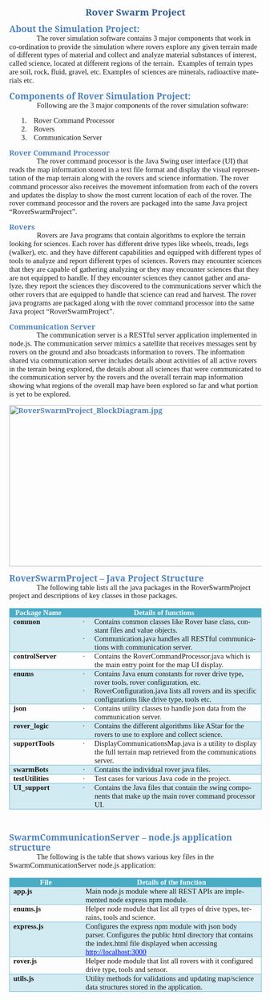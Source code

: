 <html xmlns:v="urn:schemas-microsoft-com:vml"
xmlns:o="urn:schemas-microsoft-com:office:office"
xmlns:w="urn:schemas-microsoft-com:office:word"
xmlns:m="http://schemas.microsoft.com/office/2004/12/omml"
xmlns="http://www.w3.org/TR/REC-html40">

<head>
<meta http-equiv=Content-Type content="text/html; charset=windows-1252">
<meta name=ProgId content=Word.Document>
<meta name=Generator content="Microsoft Word 12">
<meta name=Originator content="Microsoft Word 12">
<link rel=File-List href="ROLfilelist.xml">
<link rel=Edit-Time-Data href="ROLeditdata.mso">
<!--[if !mso]>
<style>
v\:* {behavior:url(#default#VML);}
o\:* {behavior:url(#default#VML);}
w\:* {behavior:url(#default#VML);}
.shape {behavior:url(#default#VML);}
</style>
<![endif]--><!--[if gte mso 9]><xml>
 <o:DocumentProperties>
  <o:Author>maeswara</o:Author>
  <o:LastAuthor>maeswara</o:LastAuthor>
  <o:Revision>2</o:Revision>
  <o:TotalTime>355</o:TotalTime>
  <o:Created>2017-04-28T07:45:00Z</o:Created>
  <o:LastSaved>2017-04-28T07:45:00Z</o:LastSaved>
  <o:Pages>3</o:Pages>
  <o:Words>694</o:Words>
  <o:Characters>3960</o:Characters>
  <o:Company>Oracle Corporation</o:Company>
  <o:Lines>33</o:Lines>
  <o:Paragraphs>9</o:Paragraphs>
  <o:CharactersWithSpaces>4645</o:CharactersWithSpaces>
  <o:Version>12.00</o:Version>
 </o:DocumentProperties>
</xml><![endif]-->
<link rel=themeData href="ROLthemedata.thmx">
<link rel=colorSchemeMapping
href="ROLcolorschememapping.xml">
<!--[if gte mso 9]><xml>
 <w:WordDocument>
  <w:SpellingState>Clean</w:SpellingState>
  <w:GrammarState>Clean</w:GrammarState>
  <w:TrackMoves>false</w:TrackMoves>
  <w:TrackFormatting/>
  <w:PunctuationKerning/>
  <w:ValidateAgainstSchemas/>
  <w:SaveIfXMLInvalid>false</w:SaveIfXMLInvalid>
  <w:IgnoreMixedContent>false</w:IgnoreMixedContent>
  <w:AlwaysShowPlaceholderText>false</w:AlwaysShowPlaceholderText>
  <w:DoNotPromoteQF/>
  <w:LidThemeOther>EN-US</w:LidThemeOther>
  <w:LidThemeAsian>X-NONE</w:LidThemeAsian>
  <w:LidThemeComplexScript>X-NONE</w:LidThemeComplexScript>
  <w:Compatibility>
   <w:BreakWrappedTables/>
   <w:SnapToGridInCell/>
   <w:WrapTextWithPunct/>
   <w:UseAsianBreakRules/>
   <w:DontGrowAutofit/>
   <w:SplitPgBreakAndParaMark/>
   <w:DontVertAlignCellWithSp/>
   <w:DontBreakConstrainedForcedTables/>
   <w:DontVertAlignInTxbx/>
   <w:Word11KerningPairs/>
   <w:CachedColBalance/>
  </w:Compatibility>
  <m:mathPr>
   <m:mathFont m:val="Cambria Math"/>
   <m:brkBin m:val="before"/>
   <m:brkBinSub m:val="&#45;-"/>
   <m:smallFrac m:val="off"/>
   <m:dispDef/>
   <m:lMargin m:val="0"/>
   <m:rMargin m:val="0"/>
   <m:defJc m:val="centerGroup"/>
   <m:wrapIndent m:val="1440"/>
   <m:intLim m:val="subSup"/>
   <m:naryLim m:val="undOvr"/>
  </m:mathPr></w:WordDocument>
</xml><![endif]--><!--[if gte mso 9]><xml>
 <w:LatentStyles DefLockedState="false" DefUnhideWhenUsed="true"
  DefSemiHidden="true" DefQFormat="false" DefPriority="99"
  LatentStyleCount="267">
  <w:LsdException Locked="false" Priority="0" SemiHidden="false"
   UnhideWhenUsed="false" QFormat="true" Name="Normal"/>
  <w:LsdException Locked="false" Priority="9" SemiHidden="false"
   UnhideWhenUsed="false" QFormat="true" Name="heading 1"/>
  <w:LsdException Locked="false" Priority="9" QFormat="true" Name="heading 2"/>
  <w:LsdException Locked="false" Priority="9" QFormat="true" Name="heading 3"/>
  <w:LsdException Locked="false" Priority="9" QFormat="true" Name="heading 4"/>
  <w:LsdException Locked="false" Priority="9" QFormat="true" Name="heading 5"/>
  <w:LsdException Locked="false" Priority="9" QFormat="true" Name="heading 6"/>
  <w:LsdException Locked="false" Priority="9" QFormat="true" Name="heading 7"/>
  <w:LsdException Locked="false" Priority="9" QFormat="true" Name="heading 8"/>
  <w:LsdException Locked="false" Priority="9" QFormat="true" Name="heading 9"/>
  <w:LsdException Locked="false" Priority="39" Name="toc 1"/>
  <w:LsdException Locked="false" Priority="39" Name="toc 2"/>
  <w:LsdException Locked="false" Priority="39" Name="toc 3"/>
  <w:LsdException Locked="false" Priority="39" Name="toc 4"/>
  <w:LsdException Locked="false" Priority="39" Name="toc 5"/>
  <w:LsdException Locked="false" Priority="39" Name="toc 6"/>
  <w:LsdException Locked="false" Priority="39" Name="toc 7"/>
  <w:LsdException Locked="false" Priority="39" Name="toc 8"/>
  <w:LsdException Locked="false" Priority="39" Name="toc 9"/>
  <w:LsdException Locked="false" Priority="35" QFormat="true" Name="caption"/>
  <w:LsdException Locked="false" Priority="10" SemiHidden="false"
   UnhideWhenUsed="false" QFormat="true" Name="Title"/>
  <w:LsdException Locked="false" Priority="1" Name="Default Paragraph Font"/>
  <w:LsdException Locked="false" Priority="11" SemiHidden="false"
   UnhideWhenUsed="false" QFormat="true" Name="Subtitle"/>
  <w:LsdException Locked="false" Priority="22" SemiHidden="false"
   UnhideWhenUsed="false" QFormat="true" Name="Strong"/>
  <w:LsdException Locked="false" Priority="20" SemiHidden="false"
   UnhideWhenUsed="false" QFormat="true" Name="Emphasis"/>
  <w:LsdException Locked="false" Priority="59" SemiHidden="false"
   UnhideWhenUsed="false" Name="Table Grid"/>
  <w:LsdException Locked="false" UnhideWhenUsed="false" Name="Placeholder Text"/>
  <w:LsdException Locked="false" Priority="1" SemiHidden="false"
   UnhideWhenUsed="false" QFormat="true" Name="No Spacing"/>
  <w:LsdException Locked="false" Priority="60" SemiHidden="false"
   UnhideWhenUsed="false" Name="Light Shading"/>
  <w:LsdException Locked="false" Priority="61" SemiHidden="false"
   UnhideWhenUsed="false" Name="Light List"/>
  <w:LsdException Locked="false" Priority="62" SemiHidden="false"
   UnhideWhenUsed="false" Name="Light Grid"/>
  <w:LsdException Locked="false" Priority="63" SemiHidden="false"
   UnhideWhenUsed="false" Name="Medium Shading 1"/>
  <w:LsdException Locked="false" Priority="64" SemiHidden="false"
   UnhideWhenUsed="false" Name="Medium Shading 2"/>
  <w:LsdException Locked="false" Priority="65" SemiHidden="false"
   UnhideWhenUsed="false" Name="Medium List 1"/>
  <w:LsdException Locked="false" Priority="66" SemiHidden="false"
   UnhideWhenUsed="false" Name="Medium List 2"/>
  <w:LsdException Locked="false" Priority="67" SemiHidden="false"
   UnhideWhenUsed="false" Name="Medium Grid 1"/>
  <w:LsdException Locked="false" Priority="68" SemiHidden="false"
   UnhideWhenUsed="false" Name="Medium Grid 2"/>
  <w:LsdException Locked="false" Priority="69" SemiHidden="false"
   UnhideWhenUsed="false" Name="Medium Grid 3"/>
  <w:LsdException Locked="false" Priority="70" SemiHidden="false"
   UnhideWhenUsed="false" Name="Dark List"/>
  <w:LsdException Locked="false" Priority="71" SemiHidden="false"
   UnhideWhenUsed="false" Name="Colorful Shading"/>
  <w:LsdException Locked="false" Priority="72" SemiHidden="false"
   UnhideWhenUsed="false" Name="Colorful List"/>
  <w:LsdException Locked="false" Priority="73" SemiHidden="false"
   UnhideWhenUsed="false" Name="Colorful Grid"/>
  <w:LsdException Locked="false" Priority="60" SemiHidden="false"
   UnhideWhenUsed="false" Name="Light Shading Accent 1"/>
  <w:LsdException Locked="false" Priority="61" SemiHidden="false"
   UnhideWhenUsed="false" Name="Light List Accent 1"/>
  <w:LsdException Locked="false" Priority="62" SemiHidden="false"
   UnhideWhenUsed="false" Name="Light Grid Accent 1"/>
  <w:LsdException Locked="false" Priority="63" SemiHidden="false"
   UnhideWhenUsed="false" Name="Medium Shading 1 Accent 1"/>
  <w:LsdException Locked="false" Priority="64" SemiHidden="false"
   UnhideWhenUsed="false" Name="Medium Shading 2 Accent 1"/>
  <w:LsdException Locked="false" Priority="65" SemiHidden="false"
   UnhideWhenUsed="false" Name="Medium List 1 Accent 1"/>
  <w:LsdException Locked="false" UnhideWhenUsed="false" Name="Revision"/>
  <w:LsdException Locked="false" Priority="34" SemiHidden="false"
   UnhideWhenUsed="false" QFormat="true" Name="List Paragraph"/>
  <w:LsdException Locked="false" Priority="29" SemiHidden="false"
   UnhideWhenUsed="false" QFormat="true" Name="Quote"/>
  <w:LsdException Locked="false" Priority="30" SemiHidden="false"
   UnhideWhenUsed="false" QFormat="true" Name="Intense Quote"/>
  <w:LsdException Locked="false" Priority="66" SemiHidden="false"
   UnhideWhenUsed="false" Name="Medium List 2 Accent 1"/>
  <w:LsdException Locked="false" Priority="67" SemiHidden="false"
   UnhideWhenUsed="false" Name="Medium Grid 1 Accent 1"/>
  <w:LsdException Locked="false" Priority="68" SemiHidden="false"
   UnhideWhenUsed="false" Name="Medium Grid 2 Accent 1"/>
  <w:LsdException Locked="false" Priority="69" SemiHidden="false"
   UnhideWhenUsed="false" Name="Medium Grid 3 Accent 1"/>
  <w:LsdException Locked="false" Priority="70" SemiHidden="false"
   UnhideWhenUsed="false" Name="Dark List Accent 1"/>
  <w:LsdException Locked="false" Priority="71" SemiHidden="false"
   UnhideWhenUsed="false" Name="Colorful Shading Accent 1"/>
  <w:LsdException Locked="false" Priority="72" SemiHidden="false"
   UnhideWhenUsed="false" Name="Colorful List Accent 1"/>
  <w:LsdException Locked="false" Priority="73" SemiHidden="false"
   UnhideWhenUsed="false" Name="Colorful Grid Accent 1"/>
  <w:LsdException Locked="false" Priority="60" SemiHidden="false"
   UnhideWhenUsed="false" Name="Light Shading Accent 2"/>
  <w:LsdException Locked="false" Priority="61" SemiHidden="false"
   UnhideWhenUsed="false" Name="Light List Accent 2"/>
  <w:LsdException Locked="false" Priority="62" SemiHidden="false"
   UnhideWhenUsed="false" Name="Light Grid Accent 2"/>
  <w:LsdException Locked="false" Priority="63" SemiHidden="false"
   UnhideWhenUsed="false" Name="Medium Shading 1 Accent 2"/>
  <w:LsdException Locked="false" Priority="64" SemiHidden="false"
   UnhideWhenUsed="false" Name="Medium Shading 2 Accent 2"/>
  <w:LsdException Locked="false" Priority="65" SemiHidden="false"
   UnhideWhenUsed="false" Name="Medium List 1 Accent 2"/>
  <w:LsdException Locked="false" Priority="66" SemiHidden="false"
   UnhideWhenUsed="false" Name="Medium List 2 Accent 2"/>
  <w:LsdException Locked="false" Priority="67" SemiHidden="false"
   UnhideWhenUsed="false" Name="Medium Grid 1 Accent 2"/>
  <w:LsdException Locked="false" Priority="68" SemiHidden="false"
   UnhideWhenUsed="false" Name="Medium Grid 2 Accent 2"/>
  <w:LsdException Locked="false" Priority="69" SemiHidden="false"
   UnhideWhenUsed="false" Name="Medium Grid 3 Accent 2"/>
  <w:LsdException Locked="false" Priority="70" SemiHidden="false"
   UnhideWhenUsed="false" Name="Dark List Accent 2"/>
  <w:LsdException Locked="false" Priority="71" SemiHidden="false"
   UnhideWhenUsed="false" Name="Colorful Shading Accent 2"/>
  <w:LsdException Locked="false" Priority="72" SemiHidden="false"
   UnhideWhenUsed="false" Name="Colorful List Accent 2"/>
  <w:LsdException Locked="false" Priority="73" SemiHidden="false"
   UnhideWhenUsed="false" Name="Colorful Grid Accent 2"/>
  <w:LsdException Locked="false" Priority="60" SemiHidden="false"
   UnhideWhenUsed="false" Name="Light Shading Accent 3"/>
  <w:LsdException Locked="false" Priority="61" SemiHidden="false"
   UnhideWhenUsed="false" Name="Light List Accent 3"/>
  <w:LsdException Locked="false" Priority="62" SemiHidden="false"
   UnhideWhenUsed="false" Name="Light Grid Accent 3"/>
  <w:LsdException Locked="false" Priority="63" SemiHidden="false"
   UnhideWhenUsed="false" Name="Medium Shading 1 Accent 3"/>
  <w:LsdException Locked="false" Priority="64" SemiHidden="false"
   UnhideWhenUsed="false" Name="Medium Shading 2 Accent 3"/>
  <w:LsdException Locked="false" Priority="65" SemiHidden="false"
   UnhideWhenUsed="false" Name="Medium List 1 Accent 3"/>
  <w:LsdException Locked="false" Priority="66" SemiHidden="false"
   UnhideWhenUsed="false" Name="Medium List 2 Accent 3"/>
  <w:LsdException Locked="false" Priority="67" SemiHidden="false"
   UnhideWhenUsed="false" Name="Medium Grid 1 Accent 3"/>
  <w:LsdException Locked="false" Priority="68" SemiHidden="false"
   UnhideWhenUsed="false" Name="Medium Grid 2 Accent 3"/>
  <w:LsdException Locked="false" Priority="69" SemiHidden="false"
   UnhideWhenUsed="false" Name="Medium Grid 3 Accent 3"/>
  <w:LsdException Locked="false" Priority="70" SemiHidden="false"
   UnhideWhenUsed="false" Name="Dark List Accent 3"/>
  <w:LsdException Locked="false" Priority="71" SemiHidden="false"
   UnhideWhenUsed="false" Name="Colorful Shading Accent 3"/>
  <w:LsdException Locked="false" Priority="72" SemiHidden="false"
   UnhideWhenUsed="false" Name="Colorful List Accent 3"/>
  <w:LsdException Locked="false" Priority="73" SemiHidden="false"
   UnhideWhenUsed="false" Name="Colorful Grid Accent 3"/>
  <w:LsdException Locked="false" Priority="60" SemiHidden="false"
   UnhideWhenUsed="false" Name="Light Shading Accent 4"/>
  <w:LsdException Locked="false" Priority="61" SemiHidden="false"
   UnhideWhenUsed="false" Name="Light List Accent 4"/>
  <w:LsdException Locked="false" Priority="62" SemiHidden="false"
   UnhideWhenUsed="false" Name="Light Grid Accent 4"/>
  <w:LsdException Locked="false" Priority="63" SemiHidden="false"
   UnhideWhenUsed="false" Name="Medium Shading 1 Accent 4"/>
  <w:LsdException Locked="false" Priority="64" SemiHidden="false"
   UnhideWhenUsed="false" Name="Medium Shading 2 Accent 4"/>
  <w:LsdException Locked="false" Priority="65" SemiHidden="false"
   UnhideWhenUsed="false" Name="Medium List 1 Accent 4"/>
  <w:LsdException Locked="false" Priority="66" SemiHidden="false"
   UnhideWhenUsed="false" Name="Medium List 2 Accent 4"/>
  <w:LsdException Locked="false" Priority="67" SemiHidden="false"
   UnhideWhenUsed="false" Name="Medium Grid 1 Accent 4"/>
  <w:LsdException Locked="false" Priority="68" SemiHidden="false"
   UnhideWhenUsed="false" Name="Medium Grid 2 Accent 4"/>
  <w:LsdException Locked="false" Priority="69" SemiHidden="false"
   UnhideWhenUsed="false" Name="Medium Grid 3 Accent 4"/>
  <w:LsdException Locked="false" Priority="70" SemiHidden="false"
   UnhideWhenUsed="false" Name="Dark List Accent 4"/>
  <w:LsdException Locked="false" Priority="71" SemiHidden="false"
   UnhideWhenUsed="false" Name="Colorful Shading Accent 4"/>
  <w:LsdException Locked="false" Priority="72" SemiHidden="false"
   UnhideWhenUsed="false" Name="Colorful List Accent 4"/>
  <w:LsdException Locked="false" Priority="73" SemiHidden="false"
   UnhideWhenUsed="false" Name="Colorful Grid Accent 4"/>
  <w:LsdException Locked="false" Priority="60" SemiHidden="false"
   UnhideWhenUsed="false" Name="Light Shading Accent 5"/>
  <w:LsdException Locked="false" Priority="61" SemiHidden="false"
   UnhideWhenUsed="false" Name="Light List Accent 5"/>
  <w:LsdException Locked="false" Priority="62" SemiHidden="false"
   UnhideWhenUsed="false" Name="Light Grid Accent 5"/>
  <w:LsdException Locked="false" Priority="63" SemiHidden="false"
   UnhideWhenUsed="false" Name="Medium Shading 1 Accent 5"/>
  <w:LsdException Locked="false" Priority="64" SemiHidden="false"
   UnhideWhenUsed="false" Name="Medium Shading 2 Accent 5"/>
  <w:LsdException Locked="false" Priority="65" SemiHidden="false"
   UnhideWhenUsed="false" Name="Medium List 1 Accent 5"/>
  <w:LsdException Locked="false" Priority="66" SemiHidden="false"
   UnhideWhenUsed="false" Name="Medium List 2 Accent 5"/>
  <w:LsdException Locked="false" Priority="67" SemiHidden="false"
   UnhideWhenUsed="false" Name="Medium Grid 1 Accent 5"/>
  <w:LsdException Locked="false" Priority="68" SemiHidden="false"
   UnhideWhenUsed="false" Name="Medium Grid 2 Accent 5"/>
  <w:LsdException Locked="false" Priority="69" SemiHidden="false"
   UnhideWhenUsed="false" Name="Medium Grid 3 Accent 5"/>
  <w:LsdException Locked="false" Priority="70" SemiHidden="false"
   UnhideWhenUsed="false" Name="Dark List Accent 5"/>
  <w:LsdException Locked="false" Priority="71" SemiHidden="false"
   UnhideWhenUsed="false" Name="Colorful Shading Accent 5"/>
  <w:LsdException Locked="false" Priority="72" SemiHidden="false"
   UnhideWhenUsed="false" Name="Colorful List Accent 5"/>
  <w:LsdException Locked="false" Priority="73" SemiHidden="false"
   UnhideWhenUsed="false" Name="Colorful Grid Accent 5"/>
  <w:LsdException Locked="false" Priority="60" SemiHidden="false"
   UnhideWhenUsed="false" Name="Light Shading Accent 6"/>
  <w:LsdException Locked="false" Priority="61" SemiHidden="false"
   UnhideWhenUsed="false" Name="Light List Accent 6"/>
  <w:LsdException Locked="false" Priority="62" SemiHidden="false"
   UnhideWhenUsed="false" Name="Light Grid Accent 6"/>
  <w:LsdException Locked="false" Priority="63" SemiHidden="false"
   UnhideWhenUsed="false" Name="Medium Shading 1 Accent 6"/>
  <w:LsdException Locked="false" Priority="64" SemiHidden="false"
   UnhideWhenUsed="false" Name="Medium Shading 2 Accent 6"/>
  <w:LsdException Locked="false" Priority="65" SemiHidden="false"
   UnhideWhenUsed="false" Name="Medium List 1 Accent 6"/>
  <w:LsdException Locked="false" Priority="66" SemiHidden="false"
   UnhideWhenUsed="false" Name="Medium List 2 Accent 6"/>
  <w:LsdException Locked="false" Priority="67" SemiHidden="false"
   UnhideWhenUsed="false" Name="Medium Grid 1 Accent 6"/>
  <w:LsdException Locked="false" Priority="68" SemiHidden="false"
   UnhideWhenUsed="false" Name="Medium Grid 2 Accent 6"/>
  <w:LsdException Locked="false" Priority="69" SemiHidden="false"
   UnhideWhenUsed="false" Name="Medium Grid 3 Accent 6"/>
  <w:LsdException Locked="false" Priority="70" SemiHidden="false"
   UnhideWhenUsed="false" Name="Dark List Accent 6"/>
  <w:LsdException Locked="false" Priority="71" SemiHidden="false"
   UnhideWhenUsed="false" Name="Colorful Shading Accent 6"/>
  <w:LsdException Locked="false" Priority="72" SemiHidden="false"
   UnhideWhenUsed="false" Name="Colorful List Accent 6"/>
  <w:LsdException Locked="false" Priority="73" SemiHidden="false"
   UnhideWhenUsed="false" Name="Colorful Grid Accent 6"/>
  <w:LsdException Locked="false" Priority="19" SemiHidden="false"
   UnhideWhenUsed="false" QFormat="true" Name="Subtle Emphasis"/>
  <w:LsdException Locked="false" Priority="21" SemiHidden="false"
   UnhideWhenUsed="false" QFormat="true" Name="Intense Emphasis"/>
  <w:LsdException Locked="false" Priority="31" SemiHidden="false"
   UnhideWhenUsed="false" QFormat="true" Name="Subtle Reference"/>
  <w:LsdException Locked="false" Priority="32" SemiHidden="false"
   UnhideWhenUsed="false" QFormat="true" Name="Intense Reference"/>
  <w:LsdException Locked="false" Priority="33" SemiHidden="false"
   UnhideWhenUsed="false" QFormat="true" Name="Book Title"/>
  <w:LsdException Locked="false" Priority="37" Name="Bibliography"/>
  <w:LsdException Locked="false" Priority="39" QFormat="true" Name="TOC Heading"/>
 </w:LatentStyles>
</xml><![endif]-->
<style>
<!--
 /* Font Definitions */
 @font-face
	{font-family:Wingdings;
	panose-1:5 0 0 0 0 0 0 0 0 0;
	mso-font-charset:2;
	mso-generic-font-family:auto;
	mso-font-pitch:variable;
	mso-font-signature:0 268435456 0 0 -2147483648 0;}
@font-face
	{font-family:"Cambria Math";
	panose-1:2 4 5 3 5 4 6 3 2 4;
	mso-font-charset:1;
	mso-generic-font-family:roman;
	mso-font-format:other;
	mso-font-pitch:variable;
	mso-font-signature:0 0 0 0 0 0;}
@font-face
	{font-family:Cambria;
	panose-1:2 4 5 3 5 4 6 3 2 4;
	mso-font-charset:0;
	mso-generic-font-family:roman;
	mso-font-pitch:variable;
	mso-font-signature:-536870145 1073743103 0 0 415 0;}
@font-face
	{font-family:Calibri;
	panose-1:2 15 5 2 2 2 4 3 2 4;
	mso-font-charset:0;
	mso-generic-font-family:swiss;
	mso-font-pitch:variable;
	mso-font-signature:-520092929 1073786111 9 0 415 0;}
@font-face
	{font-family:Tahoma;
	panose-1:2 11 6 4 3 5 4 4 2 4;
	mso-font-charset:0;
	mso-generic-font-family:swiss;
	mso-font-format:other;
	mso-font-pitch:variable;
	mso-font-signature:3 0 0 0 1 0;}
 /* Style Definitions */
 p.MsoNormal, li.MsoNormal, div.MsoNormal
	{mso-style-unhide:no;
	mso-style-qformat:yes;
	mso-style-parent:"";
	margin-top:0in;
	margin-right:0in;
	margin-bottom:10.0pt;
	margin-left:0in;
	line-height:115%;
	mso-pagination:widow-orphan;
	font-size:11.0pt;
	font-family:"Calibri","sans-serif";
	mso-ascii-font-family:Calibri;
	mso-ascii-theme-font:minor-latin;
	mso-fareast-font-family:Calibri;
	mso-fareast-theme-font:minor-latin;
	mso-hansi-font-family:Calibri;
	mso-hansi-theme-font:minor-latin;
	mso-bidi-font-family:"Times New Roman";
	mso-bidi-theme-font:minor-bidi;}
h1
	{mso-style-priority:9;
	mso-style-unhide:no;
	mso-style-qformat:yes;
	mso-style-link:"Heading 1 Char";
	mso-style-next:Normal;
	margin-top:24.0pt;
	margin-right:0in;
	margin-bottom:0in;
	margin-left:0in;
	margin-bottom:.0001pt;
	line-height:115%;
	mso-pagination:widow-orphan lines-together;
	page-break-after:avoid;
	mso-outline-level:1;
	font-size:14.0pt;
	font-family:"Cambria","serif";
	mso-ascii-font-family:Cambria;
	mso-ascii-theme-font:major-latin;
	mso-fareast-font-family:"Times New Roman";
	mso-fareast-theme-font:major-fareast;
	mso-hansi-font-family:Cambria;
	mso-hansi-theme-font:major-latin;
	mso-bidi-font-family:"Times New Roman";
	mso-bidi-theme-font:major-bidi;
	color:#365F91;
	mso-themecolor:accent1;
	mso-themeshade:191;
	mso-font-kerning:0pt;}
h2
	{mso-style-priority:9;
	mso-style-qformat:yes;
	mso-style-link:"Heading 2 Char";
	mso-style-next:Normal;
	margin-top:10.0pt;
	margin-right:0in;
	margin-bottom:0in;
	margin-left:0in;
	margin-bottom:.0001pt;
	line-height:115%;
	mso-pagination:widow-orphan lines-together;
	page-break-after:avoid;
	mso-outline-level:2;
	font-size:13.0pt;
	font-family:"Cambria","serif";
	mso-ascii-font-family:Cambria;
	mso-ascii-theme-font:major-latin;
	mso-fareast-font-family:"Times New Roman";
	mso-fareast-theme-font:major-fareast;
	mso-hansi-font-family:Cambria;
	mso-hansi-theme-font:major-latin;
	mso-bidi-font-family:"Times New Roman";
	mso-bidi-theme-font:major-bidi;
	color:#4F81BD;
	mso-themecolor:accent1;}
h3
	{mso-style-priority:9;
	mso-style-qformat:yes;
	mso-style-link:"Heading 3 Char";
	mso-style-next:Normal;
	margin-top:10.0pt;
	margin-right:0in;
	margin-bottom:0in;
	margin-left:0in;
	margin-bottom:.0001pt;
	line-height:115%;
	mso-pagination:widow-orphan lines-together;
	page-break-after:avoid;
	mso-outline-level:3;
	font-size:11.0pt;
	font-family:"Cambria","serif";
	mso-ascii-font-family:Cambria;
	mso-ascii-theme-font:major-latin;
	mso-fareast-font-family:"Times New Roman";
	mso-fareast-theme-font:major-fareast;
	mso-hansi-font-family:Cambria;
	mso-hansi-theme-font:major-latin;
	mso-bidi-font-family:"Times New Roman";
	mso-bidi-theme-font:major-bidi;
	color:#4F81BD;
	mso-themecolor:accent1;}
a:link, span.MsoHyperlink
	{mso-style-priority:99;
	color:blue;
	mso-themecolor:hyperlink;
	text-decoration:underline;
	text-underline:single;}
a:visited, span.MsoHyperlinkFollowed
	{mso-style-noshow:yes;
	mso-style-priority:99;
	color:purple;
	mso-themecolor:followedhyperlink;
	text-decoration:underline;
	text-underline:single;}
p.MsoAcetate, li.MsoAcetate, div.MsoAcetate
	{mso-style-noshow:yes;
	mso-style-priority:99;
	mso-style-link:"Balloon Text Char";
	margin:0in;
	margin-bottom:.0001pt;
	mso-pagination:widow-orphan;
	font-size:8.0pt;
	font-family:"Tahoma","sans-serif";
	mso-fareast-font-family:Calibri;
	mso-fareast-theme-font:minor-latin;
	mso-bidi-font-family:Tahoma;}
p.MsoListParagraph, li.MsoListParagraph, div.MsoListParagraph
	{mso-style-priority:34;
	mso-style-unhide:no;
	mso-style-qformat:yes;
	margin-top:0in;
	margin-right:0in;
	margin-bottom:10.0pt;
	margin-left:.5in;
	mso-add-space:auto;
	line-height:115%;
	mso-pagination:widow-orphan;
	font-size:11.0pt;
	font-family:"Calibri","sans-serif";
	mso-ascii-font-family:Calibri;
	mso-ascii-theme-font:minor-latin;
	mso-fareast-font-family:Calibri;
	mso-fareast-theme-font:minor-latin;
	mso-hansi-font-family:Calibri;
	mso-hansi-theme-font:minor-latin;
	mso-bidi-font-family:"Times New Roman";
	mso-bidi-theme-font:minor-bidi;}
p.MsoListParagraphCxSpFirst, li.MsoListParagraphCxSpFirst, div.MsoListParagraphCxSpFirst
	{mso-style-priority:34;
	mso-style-unhide:no;
	mso-style-qformat:yes;
	mso-style-type:export-only;
	margin-top:0in;
	margin-right:0in;
	margin-bottom:0in;
	margin-left:.5in;
	margin-bottom:.0001pt;
	mso-add-space:auto;
	line-height:115%;
	mso-pagination:widow-orphan;
	font-size:11.0pt;
	font-family:"Calibri","sans-serif";
	mso-ascii-font-family:Calibri;
	mso-ascii-theme-font:minor-latin;
	mso-fareast-font-family:Calibri;
	mso-fareast-theme-font:minor-latin;
	mso-hansi-font-family:Calibri;
	mso-hansi-theme-font:minor-latin;
	mso-bidi-font-family:"Times New Roman";
	mso-bidi-theme-font:minor-bidi;}
p.MsoListParagraphCxSpMiddle, li.MsoListParagraphCxSpMiddle, div.MsoListParagraphCxSpMiddle
	{mso-style-priority:34;
	mso-style-unhide:no;
	mso-style-qformat:yes;
	mso-style-type:export-only;
	margin-top:0in;
	margin-right:0in;
	margin-bottom:0in;
	margin-left:.5in;
	margin-bottom:.0001pt;
	mso-add-space:auto;
	line-height:115%;
	mso-pagination:widow-orphan;
	font-size:11.0pt;
	font-family:"Calibri","sans-serif";
	mso-ascii-font-family:Calibri;
	mso-ascii-theme-font:minor-latin;
	mso-fareast-font-family:Calibri;
	mso-fareast-theme-font:minor-latin;
	mso-hansi-font-family:Calibri;
	mso-hansi-theme-font:minor-latin;
	mso-bidi-font-family:"Times New Roman";
	mso-bidi-theme-font:minor-bidi;}
p.MsoListParagraphCxSpLast, li.MsoListParagraphCxSpLast, div.MsoListParagraphCxSpLast
	{mso-style-priority:34;
	mso-style-unhide:no;
	mso-style-qformat:yes;
	mso-style-type:export-only;
	margin-top:0in;
	margin-right:0in;
	margin-bottom:10.0pt;
	margin-left:.5in;
	mso-add-space:auto;
	line-height:115%;
	mso-pagination:widow-orphan;
	font-size:11.0pt;
	font-family:"Calibri","sans-serif";
	mso-ascii-font-family:Calibri;
	mso-ascii-theme-font:minor-latin;
	mso-fareast-font-family:Calibri;
	mso-fareast-theme-font:minor-latin;
	mso-hansi-font-family:Calibri;
	mso-hansi-theme-font:minor-latin;
	mso-bidi-font-family:"Times New Roman";
	mso-bidi-theme-font:minor-bidi;}
span.Heading1Char
	{mso-style-name:"Heading 1 Char";
	mso-style-priority:9;
	mso-style-unhide:no;
	mso-style-locked:yes;
	mso-style-link:"Heading 1";
	mso-ansi-font-size:14.0pt;
	mso-bidi-font-size:14.0pt;
	font-family:"Cambria","serif";
	mso-ascii-font-family:Cambria;
	mso-ascii-theme-font:major-latin;
	mso-fareast-font-family:"Times New Roman";
	mso-fareast-theme-font:major-fareast;
	mso-hansi-font-family:Cambria;
	mso-hansi-theme-font:major-latin;
	mso-bidi-font-family:"Times New Roman";
	mso-bidi-theme-font:major-bidi;
	color:#365F91;
	mso-themecolor:accent1;
	mso-themeshade:191;
	font-weight:bold;}
span.Heading2Char
	{mso-style-name:"Heading 2 Char";
	mso-style-priority:9;
	mso-style-unhide:no;
	mso-style-locked:yes;
	mso-style-link:"Heading 2";
	mso-ansi-font-size:13.0pt;
	mso-bidi-font-size:13.0pt;
	font-family:"Cambria","serif";
	mso-ascii-font-family:Cambria;
	mso-ascii-theme-font:major-latin;
	mso-fareast-font-family:"Times New Roman";
	mso-fareast-theme-font:major-fareast;
	mso-hansi-font-family:Cambria;
	mso-hansi-theme-font:major-latin;
	mso-bidi-font-family:"Times New Roman";
	mso-bidi-theme-font:major-bidi;
	color:#4F81BD;
	mso-themecolor:accent1;
	font-weight:bold;}
span.Heading3Char
	{mso-style-name:"Heading 3 Char";
	mso-style-priority:9;
	mso-style-unhide:no;
	mso-style-locked:yes;
	mso-style-link:"Heading 3";
	font-family:"Cambria","serif";
	mso-ascii-font-family:Cambria;
	mso-ascii-theme-font:major-latin;
	mso-fareast-font-family:"Times New Roman";
	mso-fareast-theme-font:major-fareast;
	mso-hansi-font-family:Cambria;
	mso-hansi-theme-font:major-latin;
	mso-bidi-font-family:"Times New Roman";
	mso-bidi-theme-font:major-bidi;
	color:#4F81BD;
	mso-themecolor:accent1;
	font-weight:bold;}
span.BalloonTextChar
	{mso-style-name:"Balloon Text Char";
	mso-style-noshow:yes;
	mso-style-priority:99;
	mso-style-unhide:no;
	mso-style-locked:yes;
	mso-style-link:"Balloon Text";
	mso-ansi-font-size:8.0pt;
	mso-bidi-font-size:8.0pt;
	font-family:"Tahoma","sans-serif";
	mso-ascii-font-family:Tahoma;
	mso-hansi-font-family:Tahoma;
	mso-bidi-font-family:Tahoma;}
span.SpellE
	{mso-style-name:"";
	mso-spl-e:yes;}
span.GramE
	{mso-style-name:"";
	mso-gram-e:yes;}
.MsoChpDefault
	{mso-style-type:export-only;
	mso-default-props:yes;
	mso-ascii-font-family:Calibri;
	mso-ascii-theme-font:minor-latin;
	mso-fareast-font-family:Calibri;
	mso-fareast-theme-font:minor-latin;
	mso-hansi-font-family:Calibri;
	mso-hansi-theme-font:minor-latin;
	mso-bidi-font-family:"Times New Roman";
	mso-bidi-theme-font:minor-bidi;}
.MsoPapDefault
	{mso-style-type:export-only;
	margin-bottom:10.0pt;
	line-height:115%;}
@page WordSection1
	{size:8.5in 11.0in;
	margin:1.0in 1.0in 1.0in 1.0in;
	mso-header-margin:.5in;
	mso-footer-margin:.5in;
	mso-paper-source:0;}
div.WordSection1
	{page:WordSection1;}
 /* List Definitions */
 @list l0
	{mso-list-id:545918162;
	mso-list-type:hybrid;
	mso-list-template-ids:71874630 67698689 67698691 67698693 67698689 67698691 67698693 67698689 67698691 67698693;}
@list l0:level1
	{mso-level-number-format:bullet;
	mso-level-text:\F0B7;
	mso-level-tab-stop:none;
	mso-level-number-position:left;
	text-indent:-.25in;
	font-family:Symbol;}
@list l1
	{mso-list-id:558564328;
	mso-list-type:hybrid;
	mso-list-template-ids:503730926 67698689 67698691 67698693 67698689 67698691 67698693 67698689 67698691 67698693;}
@list l1:level1
	{mso-level-number-format:bullet;
	mso-level-text:\F0B7;
	mso-level-tab-stop:none;
	mso-level-number-position:left;
	text-indent:-.25in;
	font-family:Symbol;}
@list l2
	{mso-list-id:657417889;
	mso-list-type:hybrid;
	mso-list-template-ids:-457007930 67698703 67698713 67698715 67698703 67698713 67698715 67698703 67698713 67698715;}
@list l2:level1
	{mso-level-tab-stop:none;
	mso-level-number-position:left;
	text-indent:-.25in;}
ol
	{margin-bottom:0in;}
ul
	{margin-bottom:0in;}
-->
</style>
<!--[if gte mso 10]>
<style>
 /* Style Definitions */
 table.MsoNormalTable
	{mso-style-name:"Table Normal";
	mso-tstyle-rowband-size:0;
	mso-tstyle-colband-size:0;
	mso-style-noshow:yes;
	mso-style-priority:99;
	mso-style-qformat:yes;
	mso-style-parent:"";
	mso-padding-alt:0in 5.4pt 0in 5.4pt;
	mso-para-margin-top:0in;
	mso-para-margin-right:0in;
	mso-para-margin-bottom:10.0pt;
	mso-para-margin-left:0in;
	line-height:115%;
	mso-pagination:widow-orphan;
	font-size:11.0pt;
	font-family:"Calibri","sans-serif";
	mso-ascii-font-family:Calibri;
	mso-ascii-theme-font:minor-latin;
	mso-hansi-font-family:Calibri;
	mso-hansi-theme-font:minor-latin;
	mso-bidi-font-family:"Times New Roman";
	mso-bidi-theme-font:minor-bidi;}
table.MsoTableGrid
	{mso-style-name:"Table Grid";
	mso-tstyle-rowband-size:0;
	mso-tstyle-colband-size:0;
	mso-style-priority:59;
	mso-style-unhide:no;
	border:solid windowtext 1.0pt;
	mso-border-alt:solid windowtext .5pt;
	mso-padding-alt:0in 5.4pt 0in 5.4pt;
	mso-border-insideh:.5pt solid windowtext;
	mso-border-insidev:.5pt solid windowtext;
	mso-para-margin:0in;
	mso-para-margin-bottom:.0001pt;
	mso-pagination:widow-orphan;
	font-size:11.0pt;
	font-family:"Calibri","sans-serif";
	mso-ascii-font-family:Calibri;
	mso-ascii-theme-font:minor-latin;
	mso-hansi-font-family:Calibri;
	mso-hansi-theme-font:minor-latin;
	mso-bidi-font-family:"Times New Roman";
	mso-bidi-theme-font:minor-bidi;}
table.MsoTableLightGridAccent5
	{mso-style-name:"Light Grid - Accent 5";
	mso-tstyle-rowband-size:1;
	mso-tstyle-colband-size:1;
	mso-style-priority:62;
	mso-style-unhide:no;
	border:solid #4BACC6 1.0pt;
	mso-border-themecolor:accent5;
	mso-padding-alt:0in 5.4pt 0in 5.4pt;
	mso-border-insideh:1.0pt solid #4BACC6;
	mso-border-insideh-themecolor:accent5;
	mso-border-insidev:1.0pt solid #4BACC6;
	mso-border-insidev-themecolor:accent5;
	mso-para-margin:0in;
	mso-para-margin-bottom:.0001pt;
	mso-pagination:widow-orphan;
	font-size:11.0pt;
	font-family:"Calibri","sans-serif";
	mso-ascii-font-family:Calibri;
	mso-ascii-theme-font:minor-latin;
	mso-hansi-font-family:Calibri;
	mso-hansi-theme-font:minor-latin;
	mso-bidi-font-family:"Times New Roman";
	mso-bidi-theme-font:minor-bidi;}
table.MsoTableLightGridAccent5FirstRow
	{mso-style-name:"Light Grid - Accent 5";
	mso-table-condition:first-row;
	mso-style-priority:62;
	mso-style-unhide:no;
	mso-tstyle-border-top:1.0pt solid #4BACC6;
	mso-tstyle-border-top-themecolor:accent5;
	mso-tstyle-border-left:1.0pt solid #4BACC6;
	mso-tstyle-border-left-themecolor:accent5;
	mso-tstyle-border-bottom:2.25pt solid #4BACC6;
	mso-tstyle-border-bottom-themecolor:accent5;
	mso-tstyle-border-right:1.0pt solid #4BACC6;
	mso-tstyle-border-right-themecolor:accent5;
	mso-tstyle-border-insideh:cell-none;
	mso-tstyle-border-insidev:1.0pt solid #4BACC6;
	mso-tstyle-border-insidev-themecolor:accent5;
	mso-para-margin-top:0in;
	mso-para-margin-bottom:0in;
	mso-para-margin-bottom:.0001pt;
	line-height:normal;
	font-family:"Tahoma","sans-serif";
	mso-ascii-font-family:Cambria;
	mso-ascii-theme-font:major-latin;
	mso-fareast-font-family:"Times New Roman";
	mso-fareast-theme-font:major-fareast;
	mso-hansi-font-family:Cambria;
	mso-hansi-theme-font:major-latin;
	mso-bidi-font-family:"Times New Roman";
	mso-bidi-theme-font:major-bidi;
	mso-ansi-font-weight:bold;
	mso-bidi-font-weight:bold;}
table.MsoTableLightGridAccent5LastRow
	{mso-style-name:"Light Grid - Accent 5";
	mso-table-condition:last-row;
	mso-style-priority:62;
	mso-style-unhide:no;
	mso-tstyle-border-top:2.25pt double #4BACC6;
	mso-tstyle-border-top-themecolor:accent5;
	mso-tstyle-border-left:1.0pt solid #4BACC6;
	mso-tstyle-border-left-themecolor:accent5;
	mso-tstyle-border-bottom:1.0pt solid #4BACC6;
	mso-tstyle-border-bottom-themecolor:accent5;
	mso-tstyle-border-right:1.0pt solid #4BACC6;
	mso-tstyle-border-right-themecolor:accent5;
	mso-tstyle-border-insideh:cell-none;
	mso-tstyle-border-insidev:1.0pt solid #4BACC6;
	mso-tstyle-border-insidev-themecolor:accent5;
	mso-para-margin-top:0in;
	mso-para-margin-bottom:0in;
	mso-para-margin-bottom:.0001pt;
	line-height:normal;
	font-family:"Tahoma","sans-serif";
	mso-ascii-font-family:Cambria;
	mso-ascii-theme-font:major-latin;
	mso-fareast-font-family:"Times New Roman";
	mso-fareast-theme-font:major-fareast;
	mso-hansi-font-family:Cambria;
	mso-hansi-theme-font:major-latin;
	mso-bidi-font-family:"Times New Roman";
	mso-bidi-theme-font:major-bidi;
	mso-ansi-font-weight:bold;
	mso-bidi-font-weight:bold;}
table.MsoTableLightGridAccent5FirstCol
	{mso-style-name:"Light Grid - Accent 5";
	mso-table-condition:first-column;
	mso-style-priority:62;
	mso-style-unhide:no;
	font-family:"Tahoma","sans-serif";
	mso-ascii-font-family:Cambria;
	mso-ascii-theme-font:major-latin;
	mso-fareast-font-family:"Times New Roman";
	mso-fareast-theme-font:major-fareast;
	mso-hansi-font-family:Cambria;
	mso-hansi-theme-font:major-latin;
	mso-bidi-font-family:"Times New Roman";
	mso-bidi-theme-font:major-bidi;
	mso-ansi-font-weight:bold;
	mso-bidi-font-weight:bold;}
table.MsoTableLightGridAccent5LastCol
	{mso-style-name:"Light Grid - Accent 5";
	mso-table-condition:last-column;
	mso-style-priority:62;
	mso-style-unhide:no;
	mso-tstyle-border-top:1.0pt solid #4BACC6;
	mso-tstyle-border-top-themecolor:accent5;
	mso-tstyle-border-left:1.0pt solid #4BACC6;
	mso-tstyle-border-left-themecolor:accent5;
	mso-tstyle-border-bottom:1.0pt solid #4BACC6;
	mso-tstyle-border-bottom-themecolor:accent5;
	mso-tstyle-border-right:1.0pt solid #4BACC6;
	mso-tstyle-border-right-themecolor:accent5;
	font-family:"Tahoma","sans-serif";
	mso-ascii-font-family:Cambria;
	mso-ascii-theme-font:major-latin;
	mso-fareast-font-family:"Times New Roman";
	mso-fareast-theme-font:major-fareast;
	mso-hansi-font-family:Cambria;
	mso-hansi-theme-font:major-latin;
	mso-bidi-font-family:"Times New Roman";
	mso-bidi-theme-font:major-bidi;
	mso-ansi-font-weight:bold;
	mso-bidi-font-weight:bold;}
table.MsoTableLightGridAccent5OddColumn
	{mso-style-name:"Light Grid - Accent 5";
	mso-table-condition:odd-column;
	mso-style-priority:62;
	mso-style-unhide:no;
	mso-tstyle-shading:#D2EAF1;
	mso-tstyle-shading-themecolor:accent5;
	mso-tstyle-shading-themetint:63;
	mso-tstyle-border-top:1.0pt solid #4BACC6;
	mso-tstyle-border-top-themecolor:accent5;
	mso-tstyle-border-left:1.0pt solid #4BACC6;
	mso-tstyle-border-left-themecolor:accent5;
	mso-tstyle-border-bottom:1.0pt solid #4BACC6;
	mso-tstyle-border-bottom-themecolor:accent5;
	mso-tstyle-border-right:1.0pt solid #4BACC6;
	mso-tstyle-border-right-themecolor:accent5;}
table.MsoTableLightGridAccent5OddRow
	{mso-style-name:"Light Grid - Accent 5";
	mso-table-condition:odd-row;
	mso-style-priority:62;
	mso-style-unhide:no;
	mso-tstyle-shading:#D2EAF1;
	mso-tstyle-shading-themecolor:accent5;
	mso-tstyle-shading-themetint:63;
	mso-tstyle-border-top:1.0pt solid #4BACC6;
	mso-tstyle-border-top-themecolor:accent5;
	mso-tstyle-border-left:1.0pt solid #4BACC6;
	mso-tstyle-border-left-themecolor:accent5;
	mso-tstyle-border-bottom:1.0pt solid #4BACC6;
	mso-tstyle-border-bottom-themecolor:accent5;
	mso-tstyle-border-right:1.0pt solid #4BACC6;
	mso-tstyle-border-right-themecolor:accent5;
	mso-tstyle-border-insidev:1.0pt solid #4BACC6;
	mso-tstyle-border-insidev-themecolor:accent5;}
table.MsoTableLightGridAccent5EvenRow
	{mso-style-name:"Light Grid - Accent 5";
	mso-table-condition:even-row;
	mso-style-priority:62;
	mso-style-unhide:no;
	mso-tstyle-border-top:1.0pt solid #4BACC6;
	mso-tstyle-border-top-themecolor:accent5;
	mso-tstyle-border-left:1.0pt solid #4BACC6;
	mso-tstyle-border-left-themecolor:accent5;
	mso-tstyle-border-bottom:1.0pt solid #4BACC6;
	mso-tstyle-border-bottom-themecolor:accent5;
	mso-tstyle-border-right:1.0pt solid #4BACC6;
	mso-tstyle-border-right-themecolor:accent5;
	mso-tstyle-border-insidev:1.0pt solid #4BACC6;
	mso-tstyle-border-insidev-themecolor:accent5;}
table.MsoTableMediumShading1Accent5
	{mso-style-name:"Medium Shading 1 - Accent 5";
	mso-tstyle-rowband-size:1;
	mso-tstyle-colband-size:1;
	mso-style-priority:63;
	mso-style-unhide:no;
	border:solid #78C0D4 1.0pt;
	mso-border-themecolor:accent5;
	mso-border-themetint:191;
	mso-padding-alt:0in 5.4pt 0in 5.4pt;
	mso-border-insideh:1.0pt solid #78C0D4;
	mso-border-insideh-themecolor:accent5;
	mso-border-insideh-themetint:191;
	mso-para-margin:0in;
	mso-para-margin-bottom:.0001pt;
	mso-pagination:widow-orphan;
	font-size:11.0pt;
	font-family:"Calibri","sans-serif";
	mso-ascii-font-family:Calibri;
	mso-ascii-theme-font:minor-latin;
	mso-hansi-font-family:Calibri;
	mso-hansi-theme-font:minor-latin;
	mso-bidi-font-family:"Times New Roman";
	mso-bidi-theme-font:minor-bidi;}
table.MsoTableMediumShading1Accent5FirstRow
	{mso-style-name:"Medium Shading 1 - Accent 5";
	mso-table-condition:first-row;
	mso-style-priority:63;
	mso-style-unhide:no;
	mso-tstyle-shading:#4BACC6;
	mso-tstyle-shading-themecolor:accent5;
	mso-tstyle-border-top:1.0pt solid #78C0D4;
	mso-tstyle-border-top-themecolor:accent5;
	mso-tstyle-border-top-themetint:191;
	mso-tstyle-border-left:1.0pt solid #78C0D4;
	mso-tstyle-border-left-themecolor:accent5;
	mso-tstyle-border-left-themetint:191;
	mso-tstyle-border-bottom:1.0pt solid #78C0D4;
	mso-tstyle-border-bottom-themecolor:accent5;
	mso-tstyle-border-bottom-themetint:191;
	mso-tstyle-border-right:1.0pt solid #78C0D4;
	mso-tstyle-border-right-themecolor:accent5;
	mso-tstyle-border-right-themetint:191;
	mso-tstyle-border-insideh:cell-none;
	mso-tstyle-border-insidev:cell-none;
	mso-para-margin-top:0in;
	mso-para-margin-bottom:0in;
	mso-para-margin-bottom:.0001pt;
	line-height:normal;
	color:white;
	mso-themecolor:background1;
	mso-ansi-font-weight:bold;
	mso-bidi-font-weight:bold;}
table.MsoTableMediumShading1Accent5LastRow
	{mso-style-name:"Medium Shading 1 - Accent 5";
	mso-table-condition:last-row;
	mso-style-priority:63;
	mso-style-unhide:no;
	mso-tstyle-border-top:2.25pt double #78C0D4;
	mso-tstyle-border-top-themecolor:accent5;
	mso-tstyle-border-top-themetint:191;
	mso-tstyle-border-left:1.0pt solid #78C0D4;
	mso-tstyle-border-left-themecolor:accent5;
	mso-tstyle-border-left-themetint:191;
	mso-tstyle-border-bottom:1.0pt solid #78C0D4;
	mso-tstyle-border-bottom-themecolor:accent5;
	mso-tstyle-border-bottom-themetint:191;
	mso-tstyle-border-right:1.0pt solid #78C0D4;
	mso-tstyle-border-right-themecolor:accent5;
	mso-tstyle-border-right-themetint:191;
	mso-tstyle-border-insideh:cell-none;
	mso-tstyle-border-insidev:cell-none;
	mso-para-margin-top:0in;
	mso-para-margin-bottom:0in;
	mso-para-margin-bottom:.0001pt;
	line-height:normal;
	mso-ansi-font-weight:bold;
	mso-bidi-font-weight:bold;}
table.MsoTableMediumShading1Accent5FirstCol
	{mso-style-name:"Medium Shading 1 - Accent 5";
	mso-table-condition:first-column;
	mso-style-priority:63;
	mso-style-unhide:no;
	mso-ansi-font-weight:bold;
	mso-bidi-font-weight:bold;}
table.MsoTableMediumShading1Accent5LastCol
	{mso-style-name:"Medium Shading 1 - Accent 5";
	mso-table-condition:last-column;
	mso-style-priority:63;
	mso-style-unhide:no;
	mso-ansi-font-weight:bold;
	mso-bidi-font-weight:bold;}
table.MsoTableMediumShading1Accent5OddColumn
	{mso-style-name:"Medium Shading 1 - Accent 5";
	mso-table-condition:odd-column;
	mso-style-priority:63;
	mso-style-unhide:no;
	mso-tstyle-shading:#D2EAF1;
	mso-tstyle-shading-themecolor:accent5;
	mso-tstyle-shading-themetint:63;}
table.MsoTableMediumShading1Accent5OddRow
	{mso-style-name:"Medium Shading 1 - Accent 5";
	mso-table-condition:odd-row;
	mso-style-priority:63;
	mso-style-unhide:no;
	mso-tstyle-shading:#D2EAF1;
	mso-tstyle-shading-themecolor:accent5;
	mso-tstyle-shading-themetint:63;
	mso-tstyle-border-insideh:cell-none;
	mso-tstyle-border-insidev:cell-none;}
table.MsoTableMediumShading1Accent5EvenRow
	{mso-style-name:"Medium Shading 1 - Accent 5";
	mso-table-condition:even-row;
	mso-style-priority:63;
	mso-style-unhide:no;
	mso-tstyle-border-insideh:cell-none;
	mso-tstyle-border-insidev:cell-none;}
</style>
<![endif]--><!--[if gte mso 9]><xml>
 <o:shapedefaults v:ext="edit" spidmax="3074"/>
</xml><![endif]--><!--[if gte mso 9]><xml>
 <o:shapelayout v:ext="edit">
  <o:idmap v:ext="edit" data="1"/>
 </o:shapelayout></xml><![endif]-->
</head>

<body lang=EN-US link=blue vlink=purple style='tab-interval:.5in'>

<div class=WordSection1>

<h1 align=center style='text-align:center'>Rover Swarm Project</h1>

<h2>About the Simulation Project:</h2>

<p class=MsoNormal><span style='mso-tab-count:1'>               </span>The
rover simulation software contains 3 major components that work in
co-ordination to provide the simulation where rovers explore any given terrain
made of different types of material and collect and analyze material substances
of interest, called science, located at different regions of the terrain.<span
style='mso-tab-count:1'>  </span>Examples of terrain types are soil, rock,
fluid, gravel, etc. Examples of sciences are minerals, radioactive materials
etc.</p>

<h2>Components of Rover Simulation Project:</h2>

<p class=MsoNormal><span style='mso-tab-count:1'>               </span>Following
are the 3 major components of the rover simulation software:</p>

<p class=MsoListParagraphCxSpFirst style='text-indent:-.25in;mso-list:l2 level1 lfo1'><![if !supportLists]><span
style='mso-bidi-font-family:Calibri;mso-bidi-theme-font:minor-latin'><span
style='mso-list:Ignore'>1.<span style='font:7.0pt "Times New Roman"'>&nbsp;&nbsp;&nbsp;&nbsp;&nbsp;
</span></span></span><![endif]>Rover Command Processor</p>

<p class=MsoListParagraphCxSpMiddle style='text-indent:-.25in;mso-list:l2 level1 lfo1'><![if !supportLists]><span
style='mso-bidi-font-family:Calibri;mso-bidi-theme-font:minor-latin'><span
style='mso-list:Ignore'>2.<span style='font:7.0pt "Times New Roman"'>&nbsp;&nbsp;&nbsp;&nbsp;&nbsp;
</span></span></span><![endif]>Rovers</p>

<p class=MsoListParagraphCxSpLast style='text-indent:-.25in;mso-list:l2 level1 lfo1'><![if !supportLists]><span
style='mso-bidi-font-family:Calibri;mso-bidi-theme-font:minor-latin'><span
style='mso-list:Ignore'>3.<span style='font:7.0pt "Times New Roman"'>&nbsp;&nbsp;&nbsp;&nbsp;&nbsp;
</span></span></span><![endif]>Communication Server</p>

<h3>Rover Command Processor</h3>

<p class=MsoNormal><span style='mso-tab-count:1'>               </span>The
rover command processor is the Java Swing user interface (UI) that reads the
map information stored in a text file format and display the visual
representation of the map terrain along with the rovers and science
information. The rover command processor also receives the movement information
from each of the rovers and updates the display to show the most current
location of each of the rover. The rover command processor and the rovers are
packaged into the same Java project “<span class=SpellE>RoverSwarmProject</span>”.</p>

<h3>Rovers</h3>

<p class=MsoNormal><span style='mso-tab-count:1'>               </span>Rovers
are Java programs that contain algorithms to explore the terrain looking for
sciences. Each rover has different drive types like wheels, treads, legs
(walker), etc. and they have different capabilities and equipped with different
types of tools to analyze and report different types of sciences. Rovers may
encounter sciences that they are capable of gathering analyzing or they may
encounter sciences that they are not equipped to handle. If they encounter
sciences they cannot gather and analyze, they report the sciences they
discovered to the communications server which the other rovers that are
equipped to handle that science can read and harvest. The rover java programs
are packaged along with the rover command processor into the same Java project
“<span class=SpellE>RoverSwarmProject</span>”.</p>

<h3>Communication Server</h3>

<p class=MsoNormal><span style='mso-tab-count:1'>               </span>The
communication server is a <span class=SpellE>RESTful</span> server application
implemented in node.js. The communication server mimics a satellite that
receives messages sent by rovers on the ground and also broadcasts information
to rovers. The information shared via communication server includes details
about activities of all active rovers in the terrain being explored, the
details about all sciences that were communicated to the communication server
by the rovers and the overall terrain map information showing what regions of
the overall map have been explored so far and what portion is yet to be
explored.</p>

<h3><span style='mso-no-proof:yes'><!--[if gte vml 1]><v:shapetype id="_x0000_t75"
 coordsize="21600,21600" o:spt="75" o:preferrelative="t" path="m@4@5l@4@11@9@11@9@5xe"
 filled="f" stroked="f">
 <v:stroke joinstyle="miter"/>
 <v:formulas>
  <v:f eqn="if lineDrawn pixelLineWidth 0"/>
  <v:f eqn="sum @0 1 0"/>
  <v:f eqn="sum 0 0 @1"/>
  <v:f eqn="prod @2 1 2"/>
  <v:f eqn="prod @3 21600 pixelWidth"/>
  <v:f eqn="prod @3 21600 pixelHeight"/>
  <v:f eqn="sum @0 0 1"/>
  <v:f eqn="prod @6 1 2"/>
  <v:f eqn="prod @7 21600 pixelWidth"/>
  <v:f eqn="sum @8 21600 0"/>
  <v:f eqn="prod @7 21600 pixelHeight"/>
  <v:f eqn="sum @10 21600 0"/>
 </v:formulas>
 <v:path o:extrusionok="f" gradientshapeok="t" o:connecttype="rect"/>
 <o:lock v:ext="edit" aspectratio="t"/>
</v:shapetype><v:shape id="Picture_x0020_0" o:spid="_x0000_i1025" type="#_x0000_t75"
 alt="RoverSwarmProject_BlockDiagram.jpg" style='width:468pt;height:241.8pt;
 visibility:visible;mso-wrap-style:square'>
 <v:imagedata src="ROLimage001.jpg" o:title="RoverSwarmProject_BlockDiagram"/>
</v:shape><![endif]--><![if !vml]><img width=624 height=322
src="image002.jpg"
alt="RoverSwarmProject_BlockDiagram.jpg" v:shapes="Picture_x0020_0"><![endif]></span></h3>

<h2><span class=SpellE>RoverSwarmProject</span> – Java Project Structure</h2>

<p class=MsoNormal><span style='mso-tab-count:1'>               </span>The
following table lists all the java packages in the <span class=SpellE>RoverSwarmProject</span>
project and descriptions of key classes in those packages.</p>

<table class=MsoTableMediumShading1Accent5 border=1 cellspacing=0
 cellpadding=0 style='border-collapse:collapse;border:none;mso-border-alt:solid #78C0D4 1.0pt;
 mso-border-themecolor:accent5;mso-border-themetint:191;mso-yfti-tbllook:1184;
 mso-padding-alt:0in 5.4pt 0in 5.4pt'>
 <tr style='mso-yfti-irow:-1;mso-yfti-firstrow:yes'>
  <td width=159 valign=top style='width:95.4pt;border:solid #78C0D4 1.0pt;
  mso-border-themecolor:accent5;mso-border-themetint:191;border-right:none;
  background:#4BACC6;mso-background-themecolor:accent5;padding:0in 5.4pt 0in 5.4pt'>
  <p class=MsoNormal align=center style='margin-bottom:0in;margin-bottom:.0001pt;
  text-align:center;line-height:normal;mso-yfti-cnfc:5'><b><span
  style='color:white;mso-themecolor:background1'>Package Name<o:p></o:p></span></b></p>
  </td>
  <td width=623 valign=top style='width:373.5pt;border:solid #78C0D4 1.0pt;
  mso-border-themecolor:accent5;mso-border-themetint:191;border-left:none;
  background:#4BACC6;mso-background-themecolor:accent5;padding:0in 5.4pt 0in 5.4pt'>
  <p class=MsoNormal align=center style='margin-bottom:0in;margin-bottom:.0001pt;
  text-align:center;line-height:normal;mso-yfti-cnfc:1'><b><span
  style='color:white;mso-themecolor:background1'>Details of functions<o:p></o:p></span></b></p>
  </td>
 </tr>
 <tr style='mso-yfti-irow:0'>
  <td width=159 valign=top style='width:95.4pt;border-top:none;border-left:
  solid #78C0D4 1.0pt;mso-border-left-themecolor:accent5;mso-border-left-themetint:
  191;border-bottom:solid #78C0D4 1.0pt;mso-border-bottom-themecolor:accent5;
  mso-border-bottom-themetint:191;border-right:none;mso-border-top-alt:solid #78C0D4 1.0pt;
  mso-border-top-themecolor:accent5;mso-border-top-themetint:191;background:
  #D2EAF1;mso-background-themecolor:accent5;mso-background-themetint:63;
  padding:0in 5.4pt 0in 5.4pt'>
  <p class=MsoNormal style='margin-bottom:0in;margin-bottom:.0001pt;line-height:
  normal;mso-yfti-cnfc:68'><b>common<o:p></o:p></b></p>
  </td>
  <td width=623 valign=top style='width:373.5pt;border-top:none;border-left:
  none;border-bottom:solid #78C0D4 1.0pt;mso-border-bottom-themecolor:accent5;
  mso-border-bottom-themetint:191;border-right:solid #78C0D4 1.0pt;mso-border-right-themecolor:
  accent5;mso-border-right-themetint:191;mso-border-top-alt:solid #78C0D4 1.0pt;
  mso-border-top-themecolor:accent5;mso-border-top-themetint:191;background:
  #D2EAF1;mso-background-themecolor:accent5;mso-background-themetint:63;
  padding:0in 5.4pt 0in 5.4pt'>
  <p class=MsoListParagraphCxSpFirst style='margin-bottom:0in;margin-bottom:
  .0001pt;mso-add-space:auto;text-indent:-.25in;line-height:normal;mso-list:
  l1 level1 lfo2;mso-yfti-cnfc:64'><![if !supportLists]><span style='font-family:
  Symbol;mso-fareast-font-family:Symbol;mso-bidi-font-family:Symbol'><span
  style='mso-list:Ignore'>·<span style='font:7.0pt "Times New Roman"'>&nbsp;&nbsp;&nbsp;&nbsp;&nbsp;&nbsp;&nbsp;
  </span></span></span><![endif]>Contains common classes like Rover base class,
  constant files and value objects. </p>
  <p class=MsoListParagraphCxSpLast style='margin-bottom:0in;margin-bottom:
  .0001pt;mso-add-space:auto;text-indent:-.25in;line-height:normal;mso-list:
  l1 level1 lfo2;mso-yfti-cnfc:64'><![if !supportLists]><span style='font-family:
  Symbol;mso-fareast-font-family:Symbol;mso-bidi-font-family:Symbol'><span
  style='mso-list:Ignore'>·<span style='font:7.0pt "Times New Roman"'>&nbsp;&nbsp;&nbsp;&nbsp;&nbsp;&nbsp;&nbsp;
  </span></span></span><![endif]>Communication.java handles all <span
  class=SpellE>RESTful</span> communications with communication server.</p>
  </td>
 </tr>
 <tr style='mso-yfti-irow:1'>
  <td width=159 valign=top style='width:95.4pt;border-top:none;border-left:
  solid #78C0D4 1.0pt;mso-border-left-themecolor:accent5;mso-border-left-themetint:
  191;border-bottom:solid #78C0D4 1.0pt;mso-border-bottom-themecolor:accent5;
  mso-border-bottom-themetint:191;border-right:none;mso-border-top-alt:solid #78C0D4 1.0pt;
  mso-border-top-themecolor:accent5;mso-border-top-themetint:191;padding:0in 5.4pt 0in 5.4pt'>
  <p class=MsoNormal style='margin-bottom:0in;margin-bottom:.0001pt;line-height:
  normal;mso-yfti-cnfc:132'><span class=SpellE><b>controlServer</b></span><b><o:p></o:p></b></p>
  </td>
  <td width=623 valign=top style='width:373.5pt;border-top:none;border-left:
  none;border-bottom:solid #78C0D4 1.0pt;mso-border-bottom-themecolor:accent5;
  mso-border-bottom-themetint:191;border-right:solid #78C0D4 1.0pt;mso-border-right-themecolor:
  accent5;mso-border-right-themetint:191;mso-border-top-alt:solid #78C0D4 1.0pt;
  mso-border-top-themecolor:accent5;mso-border-top-themetint:191;padding:0in 5.4pt 0in 5.4pt'>
  <p class=MsoListParagraph style='margin-bottom:0in;margin-bottom:.0001pt;
  mso-add-space:auto;text-indent:-.25in;line-height:normal;mso-list:l0 level1 lfo3;
  mso-yfti-cnfc:128'><![if !supportLists]><span style='font-family:Symbol;
  mso-fareast-font-family:Symbol;mso-bidi-font-family:Symbol'><span
  style='mso-list:Ignore'>·<span style='font:7.0pt "Times New Roman"'>&nbsp;&nbsp;&nbsp;&nbsp;&nbsp;&nbsp;&nbsp;
  </span></span></span><![endif]>Contains the RoverCommandProcessor.java which
  is the main entry point for the map UI display.</p>
  </td>
 </tr>
 <tr style='mso-yfti-irow:2'>
  <td width=159 valign=top style='width:95.4pt;border-top:none;border-left:
  solid #78C0D4 1.0pt;mso-border-left-themecolor:accent5;mso-border-left-themetint:
  191;border-bottom:solid #78C0D4 1.0pt;mso-border-bottom-themecolor:accent5;
  mso-border-bottom-themetint:191;border-right:none;mso-border-top-alt:solid #78C0D4 1.0pt;
  mso-border-top-themecolor:accent5;mso-border-top-themetint:191;background:
  #D2EAF1;mso-background-themecolor:accent5;mso-background-themetint:63;
  padding:0in 5.4pt 0in 5.4pt'>
  <p class=MsoNormal style='margin-bottom:0in;margin-bottom:.0001pt;line-height:
  normal;mso-yfti-cnfc:68'><span class=SpellE><b>enums</b></span><b><o:p></o:p></b></p>
  </td>
  <td width=623 valign=top style='width:373.5pt;border-top:none;border-left:
  none;border-bottom:solid #78C0D4 1.0pt;mso-border-bottom-themecolor:accent5;
  mso-border-bottom-themetint:191;border-right:solid #78C0D4 1.0pt;mso-border-right-themecolor:
  accent5;mso-border-right-themetint:191;mso-border-top-alt:solid #78C0D4 1.0pt;
  mso-border-top-themecolor:accent5;mso-border-top-themetint:191;background:
  #D2EAF1;mso-background-themecolor:accent5;mso-background-themetint:63;
  padding:0in 5.4pt 0in 5.4pt'>
  <p class=MsoListParagraphCxSpFirst style='margin-bottom:0in;margin-bottom:
  .0001pt;mso-add-space:auto;text-indent:-.25in;line-height:normal;mso-list:
  l0 level1 lfo3;mso-yfti-cnfc:64'><![if !supportLists]><span style='font-family:
  Symbol;mso-fareast-font-family:Symbol;mso-bidi-font-family:Symbol'><span
  style='mso-list:Ignore'>·<span style='font:7.0pt "Times New Roman"'>&nbsp;&nbsp;&nbsp;&nbsp;&nbsp;&nbsp;&nbsp;
  </span></span></span><![endif]>Contains Java <span class=SpellE>enum</span>
  constants for rover drive type, rover tools, rover configuration, etc.</p>
  <p class=MsoListParagraphCxSpLast style='margin-bottom:0in;margin-bottom:
  .0001pt;mso-add-space:auto;text-indent:-.25in;line-height:normal;mso-list:
  l0 level1 lfo3;mso-yfti-cnfc:64'><![if !supportLists]><span style='font-family:
  Symbol;mso-fareast-font-family:Symbol;mso-bidi-font-family:Symbol'><span
  style='mso-list:Ignore'>·<span style='font:7.0pt "Times New Roman"'>&nbsp;&nbsp;&nbsp;&nbsp;&nbsp;&nbsp;&nbsp;
  </span></span></span><![endif]>RoverConfiguration.java lists all rovers and
  its specific configurations like drive type, tools etc.</p>
  </td>
 </tr>
 <tr style='mso-yfti-irow:3'>
  <td width=159 valign=top style='width:95.4pt;border-top:none;border-left:
  solid #78C0D4 1.0pt;mso-border-left-themecolor:accent5;mso-border-left-themetint:
  191;border-bottom:solid #78C0D4 1.0pt;mso-border-bottom-themecolor:accent5;
  mso-border-bottom-themetint:191;border-right:none;mso-border-top-alt:solid #78C0D4 1.0pt;
  mso-border-top-themecolor:accent5;mso-border-top-themetint:191;padding:0in 5.4pt 0in 5.4pt'>
  <p class=MsoNormal style='margin-bottom:0in;margin-bottom:.0001pt;line-height:
  normal;mso-yfti-cnfc:132'><span class=SpellE><b>json</b></span><b><o:p></o:p></b></p>
  </td>
  <td width=623 valign=top style='width:373.5pt;border-top:none;border-left:
  none;border-bottom:solid #78C0D4 1.0pt;mso-border-bottom-themecolor:accent5;
  mso-border-bottom-themetint:191;border-right:solid #78C0D4 1.0pt;mso-border-right-themecolor:
  accent5;mso-border-right-themetint:191;mso-border-top-alt:solid #78C0D4 1.0pt;
  mso-border-top-themecolor:accent5;mso-border-top-themetint:191;padding:0in 5.4pt 0in 5.4pt'>
  <p class=MsoListParagraph style='margin-bottom:0in;margin-bottom:.0001pt;
  mso-add-space:auto;text-indent:-.25in;line-height:normal;mso-list:l0 level1 lfo3;
  mso-yfti-cnfc:128'><![if !supportLists]><span style='font-family:Symbol;
  mso-fareast-font-family:Symbol;mso-bidi-font-family:Symbol'><span
  style='mso-list:Ignore'>·<span style='font:7.0pt "Times New Roman"'>&nbsp;&nbsp;&nbsp;&nbsp;&nbsp;&nbsp;&nbsp;
  </span></span></span><![endif]>Contains utility classes to handle <span
  class=SpellE>json</span> data from the communication server.</p>
  </td>
 </tr>
 <tr style='mso-yfti-irow:4'>
  <td width=159 valign=top style='width:95.4pt;border-top:none;border-left:
  solid #78C0D4 1.0pt;mso-border-left-themecolor:accent5;mso-border-left-themetint:
  191;border-bottom:solid #78C0D4 1.0pt;mso-border-bottom-themecolor:accent5;
  mso-border-bottom-themetint:191;border-right:none;mso-border-top-alt:solid #78C0D4 1.0pt;
  mso-border-top-themecolor:accent5;mso-border-top-themetint:191;background:
  #D2EAF1;mso-background-themecolor:accent5;mso-background-themetint:63;
  padding:0in 5.4pt 0in 5.4pt'>
  <p class=MsoNormal style='margin-bottom:0in;margin-bottom:.0001pt;line-height:
  normal;mso-yfti-cnfc:68'><span class=SpellE><b>rover_logic</b></span><b><o:p></o:p></b></p>
  </td>
  <td width=623 valign=top style='width:373.5pt;border-top:none;border-left:
  none;border-bottom:solid #78C0D4 1.0pt;mso-border-bottom-themecolor:accent5;
  mso-border-bottom-themetint:191;border-right:solid #78C0D4 1.0pt;mso-border-right-themecolor:
  accent5;mso-border-right-themetint:191;mso-border-top-alt:solid #78C0D4 1.0pt;
  mso-border-top-themecolor:accent5;mso-border-top-themetint:191;background:
  #D2EAF1;mso-background-themecolor:accent5;mso-background-themetint:63;
  padding:0in 5.4pt 0in 5.4pt'>
  <p class=MsoListParagraph style='margin-bottom:0in;margin-bottom:.0001pt;
  mso-add-space:auto;text-indent:-.25in;line-height:normal;mso-list:l0 level1 lfo3;
  mso-yfti-cnfc:64'><![if !supportLists]><span style='font-family:Symbol;
  mso-fareast-font-family:Symbol;mso-bidi-font-family:Symbol'><span
  style='mso-list:Ignore'>·<span style='font:7.0pt "Times New Roman"'>&nbsp;&nbsp;&nbsp;&nbsp;&nbsp;&nbsp;&nbsp;
  </span></span></span><![endif]>Contains the different algorithms like <span
  class=SpellE>AStar</span> for the rovers to use to explore and collect
  science.</p>
  </td>
 </tr>
 <tr style='mso-yfti-irow:5'>
  <td width=159 valign=top style='width:95.4pt;border-top:none;border-left:
  solid #78C0D4 1.0pt;mso-border-left-themecolor:accent5;mso-border-left-themetint:
  191;border-bottom:solid #78C0D4 1.0pt;mso-border-bottom-themecolor:accent5;
  mso-border-bottom-themetint:191;border-right:none;mso-border-top-alt:solid #78C0D4 1.0pt;
  mso-border-top-themecolor:accent5;mso-border-top-themetint:191;padding:0in 5.4pt 0in 5.4pt'>
  <p class=MsoNormal style='margin-bottom:0in;margin-bottom:.0001pt;line-height:
  normal;mso-yfti-cnfc:132'><span class=SpellE><b>supportTools</b></span><b><o:p></o:p></b></p>
  </td>
  <td width=623 valign=top style='width:373.5pt;border-top:none;border-left:
  none;border-bottom:solid #78C0D4 1.0pt;mso-border-bottom-themecolor:accent5;
  mso-border-bottom-themetint:191;border-right:solid #78C0D4 1.0pt;mso-border-right-themecolor:
  accent5;mso-border-right-themetint:191;mso-border-top-alt:solid #78C0D4 1.0pt;
  mso-border-top-themecolor:accent5;mso-border-top-themetint:191;padding:0in 5.4pt 0in 5.4pt'>
  <p class=MsoListParagraph style='margin-bottom:0in;margin-bottom:.0001pt;
  mso-add-space:auto;text-indent:-.25in;line-height:normal;mso-list:l0 level1 lfo3;
  mso-yfti-cnfc:128'><![if !supportLists]><span style='font-family:Symbol;
  mso-fareast-font-family:Symbol;mso-bidi-font-family:Symbol'><span
  style='mso-list:Ignore'>·<span style='font:7.0pt "Times New Roman"'>&nbsp;&nbsp;&nbsp;&nbsp;&nbsp;&nbsp;&nbsp;
  </span></span></span><![endif]>DisplayCommunicationsMap.java is a utility to
  display the full terrain map retrieved from the communications server.</p>
  </td>
 </tr>
 <tr style='mso-yfti-irow:6'>
  <td width=159 valign=top style='width:95.4pt;border-top:none;border-left:
  solid #78C0D4 1.0pt;mso-border-left-themecolor:accent5;mso-border-left-themetint:
  191;border-bottom:solid #78C0D4 1.0pt;mso-border-bottom-themecolor:accent5;
  mso-border-bottom-themetint:191;border-right:none;mso-border-top-alt:solid #78C0D4 1.0pt;
  mso-border-top-themecolor:accent5;mso-border-top-themetint:191;background:
  #D2EAF1;mso-background-themecolor:accent5;mso-background-themetint:63;
  padding:0in 5.4pt 0in 5.4pt'>
  <p class=MsoNormal style='margin-bottom:0in;margin-bottom:.0001pt;line-height:
  normal;mso-yfti-cnfc:68'><span class=SpellE><b>swarmBots</b></span><b><o:p></o:p></b></p>
  </td>
  <td width=623 valign=top style='width:373.5pt;border-top:none;border-left:
  none;border-bottom:solid #78C0D4 1.0pt;mso-border-bottom-themecolor:accent5;
  mso-border-bottom-themetint:191;border-right:solid #78C0D4 1.0pt;mso-border-right-themecolor:
  accent5;mso-border-right-themetint:191;mso-border-top-alt:solid #78C0D4 1.0pt;
  mso-border-top-themecolor:accent5;mso-border-top-themetint:191;background:
  #D2EAF1;mso-background-themecolor:accent5;mso-background-themetint:63;
  padding:0in 5.4pt 0in 5.4pt'>
  <p class=MsoListParagraph style='margin-bottom:0in;margin-bottom:.0001pt;
  mso-add-space:auto;text-indent:-.25in;line-height:normal;mso-list:l0 level1 lfo3;
  mso-yfti-cnfc:64'><![if !supportLists]><span style='font-family:Symbol;
  mso-fareast-font-family:Symbol;mso-bidi-font-family:Symbol'><span
  style='mso-list:Ignore'>·<span style='font:7.0pt "Times New Roman"'>&nbsp;&nbsp;&nbsp;&nbsp;&nbsp;&nbsp;&nbsp;
  </span></span></span><![endif]>Contains the individual rover java files.</p>
  </td>
 </tr>
 <tr style='mso-yfti-irow:7'>
  <td width=159 valign=top style='width:95.4pt;border-top:none;border-left:
  solid #78C0D4 1.0pt;mso-border-left-themecolor:accent5;mso-border-left-themetint:
  191;border-bottom:solid #78C0D4 1.0pt;mso-border-bottom-themecolor:accent5;
  mso-border-bottom-themetint:191;border-right:none;mso-border-top-alt:solid #78C0D4 1.0pt;
  mso-border-top-themecolor:accent5;mso-border-top-themetint:191;padding:0in 5.4pt 0in 5.4pt'>
  <p class=MsoNormal style='margin-bottom:0in;margin-bottom:.0001pt;line-height:
  normal;mso-yfti-cnfc:132'><span class=SpellE><b>testUtilities</b></span><b><o:p></o:p></b></p>
  </td>
  <td width=623 valign=top style='width:373.5pt;border-top:none;border-left:
  none;border-bottom:solid #78C0D4 1.0pt;mso-border-bottom-themecolor:accent5;
  mso-border-bottom-themetint:191;border-right:solid #78C0D4 1.0pt;mso-border-right-themecolor:
  accent5;mso-border-right-themetint:191;mso-border-top-alt:solid #78C0D4 1.0pt;
  mso-border-top-themecolor:accent5;mso-border-top-themetint:191;padding:0in 5.4pt 0in 5.4pt'>
  <p class=MsoListParagraph style='margin-bottom:0in;margin-bottom:.0001pt;
  mso-add-space:auto;text-indent:-.25in;line-height:normal;mso-list:l0 level1 lfo3;
  mso-yfti-cnfc:128'><![if !supportLists]><span style='font-family:Symbol;
  mso-fareast-font-family:Symbol;mso-bidi-font-family:Symbol'><span
  style='mso-list:Ignore'>·<span style='font:7.0pt "Times New Roman"'>&nbsp;&nbsp;&nbsp;&nbsp;&nbsp;&nbsp;&nbsp;
  </span></span></span><![endif]>Test cases for various Java code in the
  project. </p>
  </td>
 </tr>
 <tr style='mso-yfti-irow:8;mso-yfti-lastrow:yes'>
  <td width=159 valign=top style='width:95.4pt;border-top:none;border-left:
  solid #78C0D4 1.0pt;mso-border-left-themecolor:accent5;mso-border-left-themetint:
  191;border-bottom:solid #78C0D4 1.0pt;mso-border-bottom-themecolor:accent5;
  mso-border-bottom-themetint:191;border-right:none;mso-border-top-alt:solid #78C0D4 1.0pt;
  mso-border-top-themecolor:accent5;mso-border-top-themetint:191;background:
  #D2EAF1;mso-background-themecolor:accent5;mso-background-themetint:63;
  padding:0in 5.4pt 0in 5.4pt'>
  <p class=MsoNormal style='margin-bottom:0in;margin-bottom:.0001pt;line-height:
  normal;mso-yfti-cnfc:68'><span class=SpellE><b>UI_support</b></span><b><o:p></o:p></b></p>
  </td>
  <td width=623 valign=top style='width:373.5pt;border-top:none;border-left:
  none;border-bottom:solid #78C0D4 1.0pt;mso-border-bottom-themecolor:accent5;
  mso-border-bottom-themetint:191;border-right:solid #78C0D4 1.0pt;mso-border-right-themecolor:
  accent5;mso-border-right-themetint:191;mso-border-top-alt:solid #78C0D4 1.0pt;
  mso-border-top-themecolor:accent5;mso-border-top-themetint:191;background:
  #D2EAF1;mso-background-themecolor:accent5;mso-background-themetint:63;
  padding:0in 5.4pt 0in 5.4pt'>
  <p class=MsoListParagraph style='margin-bottom:0in;margin-bottom:.0001pt;
  mso-add-space:auto;text-indent:-.25in;line-height:normal;mso-list:l0 level1 lfo3;
  mso-yfti-cnfc:64'><![if !supportLists]><span style='font-family:Symbol;
  mso-fareast-font-family:Symbol;mso-bidi-font-family:Symbol'><span
  style='mso-list:Ignore'>·<span style='font:7.0pt "Times New Roman"'>&nbsp;&nbsp;&nbsp;&nbsp;&nbsp;&nbsp;&nbsp;
  </span></span></span><![endif]>Contains the Java files that contain the swing
  components that make up the main rover command processor UI.</p>
  </td>
 </tr>
</table>

<p class=MsoNormal><span style='mso-spacerun:yes'> </span></p>

<h2><span class=SpellE>SwarmCommunicationServer</span> – node.js application
structure</h2>

<p class=MsoNormal><span style='mso-tab-count:1'>               </span>The
following is the table that shows various key files in the <span class=SpellE>SwarmCommunicationServer</span>
node.js application:</p>

<table class=MsoTableMediumShading1Accent5 border=1 cellspacing=0
 cellpadding=0 style='border-collapse:collapse;border:none;mso-border-alt:solid #78C0D4 1.0pt;
 mso-border-themecolor:accent5;mso-border-themetint:191;mso-yfti-tbllook:1184;
 mso-padding-alt:0in 5.4pt 0in 5.4pt'>
 <tr style='mso-yfti-irow:-1;mso-yfti-firstrow:yes'>
  <td width=212 valign=top style='width:126.9pt;border:solid #78C0D4 1.0pt;
  mso-border-themecolor:accent5;mso-border-themetint:191;border-right:none;
  background:#4BACC6;mso-background-themecolor:accent5;padding:0in 5.4pt 0in 5.4pt'>
  <p class=MsoNormal align=center style='margin-bottom:0in;margin-bottom:.0001pt;
  text-align:center;line-height:normal;mso-yfti-cnfc:5'><b><span
  style='color:white;mso-themecolor:background1'>File<o:p></o:p></span></b></p>
  </td>
  <td width=587 valign=top style='width:351.9pt;border:solid #78C0D4 1.0pt;
  mso-border-themecolor:accent5;mso-border-themetint:191;border-left:none;
  background:#4BACC6;mso-background-themecolor:accent5;padding:0in 5.4pt 0in 5.4pt'>
  <p class=MsoNormal align=center style='margin-bottom:0in;margin-bottom:.0001pt;
  text-align:center;line-height:normal;mso-yfti-cnfc:1'><b><span
  style='color:white;mso-themecolor:background1'>Details of the function<o:p></o:p></span></b></p>
  </td>
 </tr>
 <tr style='mso-yfti-irow:0'>
  <td width=212 valign=top style='width:126.9pt;border-top:none;border-left:
  solid #78C0D4 1.0pt;mso-border-left-themecolor:accent5;mso-border-left-themetint:
  191;border-bottom:solid #78C0D4 1.0pt;mso-border-bottom-themecolor:accent5;
  mso-border-bottom-themetint:191;border-right:none;mso-border-top-alt:solid #78C0D4 1.0pt;
  mso-border-top-themecolor:accent5;mso-border-top-themetint:191;background:
  #D2EAF1;mso-background-themecolor:accent5;mso-background-themetint:63;
  padding:0in 5.4pt 0in 5.4pt'>
  <p class=MsoNormal style='margin-bottom:0in;margin-bottom:.0001pt;line-height:
  normal;mso-yfti-cnfc:68'><b>app.js<o:p></o:p></b></p>
  </td>
  <td width=587 valign=top style='width:351.9pt;border-top:none;border-left:
  none;border-bottom:solid #78C0D4 1.0pt;mso-border-bottom-themecolor:accent5;
  mso-border-bottom-themetint:191;border-right:solid #78C0D4 1.0pt;mso-border-right-themecolor:
  accent5;mso-border-right-themetint:191;mso-border-top-alt:solid #78C0D4 1.0pt;
  mso-border-top-themecolor:accent5;mso-border-top-themetint:191;background:
  #D2EAF1;mso-background-themecolor:accent5;mso-background-themetint:63;
  padding:0in 5.4pt 0in 5.4pt'>
  <p class=MsoNormal style='margin-bottom:0in;margin-bottom:.0001pt;line-height:
  normal;mso-yfti-cnfc:64'>Main node.js module where all REST APIs are
  implemented node express <span class=SpellE>npm</span> module.</p>
  </td>
 </tr>
 <tr style='mso-yfti-irow:1'>
  <td width=212 valign=top style='width:126.9pt;border-top:none;border-left:
  solid #78C0D4 1.0pt;mso-border-left-themecolor:accent5;mso-border-left-themetint:
  191;border-bottom:solid #78C0D4 1.0pt;mso-border-bottom-themecolor:accent5;
  mso-border-bottom-themetint:191;border-right:none;mso-border-top-alt:solid #78C0D4 1.0pt;
  mso-border-top-themecolor:accent5;mso-border-top-themetint:191;padding:0in 5.4pt 0in 5.4pt'>
  <p class=MsoNormal style='margin-bottom:0in;margin-bottom:.0001pt;line-height:
  normal;mso-yfti-cnfc:132'><b>enums.js<o:p></o:p></b></p>
  </td>
  <td width=587 valign=top style='width:351.9pt;border-top:none;border-left:
  none;border-bottom:solid #78C0D4 1.0pt;mso-border-bottom-themecolor:accent5;
  mso-border-bottom-themetint:191;border-right:solid #78C0D4 1.0pt;mso-border-right-themecolor:
  accent5;mso-border-right-themetint:191;mso-border-top-alt:solid #78C0D4 1.0pt;
  mso-border-top-themecolor:accent5;mso-border-top-themetint:191;padding:0in 5.4pt 0in 5.4pt'>
  <p class=MsoNormal style='margin-bottom:0in;margin-bottom:.0001pt;line-height:
  normal;mso-yfti-cnfc:128'>Helper node module that list all types of drive
  types, terrains, tools and science.</p>
  </td>
 </tr>
 <tr style='mso-yfti-irow:2'>
  <td width=212 valign=top style='width:126.9pt;border-top:none;border-left:
  solid #78C0D4 1.0pt;mso-border-left-themecolor:accent5;mso-border-left-themetint:
  191;border-bottom:solid #78C0D4 1.0pt;mso-border-bottom-themecolor:accent5;
  mso-border-bottom-themetint:191;border-right:none;mso-border-top-alt:solid #78C0D4 1.0pt;
  mso-border-top-themecolor:accent5;mso-border-top-themetint:191;background:
  #D2EAF1;mso-background-themecolor:accent5;mso-background-themetint:63;
  padding:0in 5.4pt 0in 5.4pt'>
  <p class=MsoNormal style='margin-bottom:0in;margin-bottom:.0001pt;line-height:
  normal;mso-yfti-cnfc:68'><b>express.js<o:p></o:p></b></p>
  </td>
  <td width=587 valign=top style='width:351.9pt;border-top:none;border-left:
  none;border-bottom:solid #78C0D4 1.0pt;mso-border-bottom-themecolor:accent5;
  mso-border-bottom-themetint:191;border-right:solid #78C0D4 1.0pt;mso-border-right-themecolor:
  accent5;mso-border-right-themetint:191;mso-border-top-alt:solid #78C0D4 1.0pt;
  mso-border-top-themecolor:accent5;mso-border-top-themetint:191;background:
  #D2EAF1;mso-background-themecolor:accent5;mso-background-themetint:63;
  padding:0in 5.4pt 0in 5.4pt'>
  <p class=MsoNormal style='margin-bottom:0in;margin-bottom:.0001pt;line-height:
  normal;mso-yfti-cnfc:64'>Configures the express <span class=SpellE>npm</span>
  module with <span class=SpellE>json</span> body parser. Configures the public
  html directory that contains the index.html file displayed when accessing <a
  href="http://localhost:3000">http://localhost:3000</a></p>
  </td>
 </tr>
 <tr style='mso-yfti-irow:3'>
  <td width=212 valign=top style='width:126.9pt;border-top:none;border-left:
  solid #78C0D4 1.0pt;mso-border-left-themecolor:accent5;mso-border-left-themetint:
  191;border-bottom:solid #78C0D4 1.0pt;mso-border-bottom-themecolor:accent5;
  mso-border-bottom-themetint:191;border-right:none;mso-border-top-alt:solid #78C0D4 1.0pt;
  mso-border-top-themecolor:accent5;mso-border-top-themetint:191;padding:0in 5.4pt 0in 5.4pt'>
  <p class=MsoNormal style='margin-bottom:0in;margin-bottom:.0001pt;line-height:
  normal;mso-yfti-cnfc:132'><b>rover.js<o:p></o:p></b></p>
  </td>
  <td width=587 valign=top style='width:351.9pt;border-top:none;border-left:
  none;border-bottom:solid #78C0D4 1.0pt;mso-border-bottom-themecolor:accent5;
  mso-border-bottom-themetint:191;border-right:solid #78C0D4 1.0pt;mso-border-right-themecolor:
  accent5;mso-border-right-themetint:191;mso-border-top-alt:solid #78C0D4 1.0pt;
  mso-border-top-themecolor:accent5;mso-border-top-themetint:191;padding:0in 5.4pt 0in 5.4pt'>
  <p class=MsoNormal style='margin-bottom:0in;margin-bottom:.0001pt;line-height:
  normal;mso-yfti-cnfc:128'>Helper node <span class=GramE>module that list</span>
  all rovers with it configured drive type, tools and sensor.</p>
  </td>
 </tr>
 <tr style='mso-yfti-irow:4;mso-yfti-lastrow:yes'>
  <td width=212 valign=top style='width:126.9pt;border-top:none;border-left:
  solid #78C0D4 1.0pt;mso-border-left-themecolor:accent5;mso-border-left-themetint:
  191;border-bottom:solid #78C0D4 1.0pt;mso-border-bottom-themecolor:accent5;
  mso-border-bottom-themetint:191;border-right:none;mso-border-top-alt:solid #78C0D4 1.0pt;
  mso-border-top-themecolor:accent5;mso-border-top-themetint:191;background:
  #D2EAF1;mso-background-themecolor:accent5;mso-background-themetint:63;
  padding:0in 5.4pt 0in 5.4pt'>
  <p class=MsoNormal style='margin-bottom:0in;margin-bottom:.0001pt;line-height:
  normal;mso-yfti-cnfc:68'><b>utils.js<o:p></o:p></b></p>
  </td>
  <td width=587 valign=top style='width:351.9pt;border-top:none;border-left:
  none;border-bottom:solid #78C0D4 1.0pt;mso-border-bottom-themecolor:accent5;
  mso-border-bottom-themetint:191;border-right:solid #78C0D4 1.0pt;mso-border-right-themecolor:
  accent5;mso-border-right-themetint:191;mso-border-top-alt:solid #78C0D4 1.0pt;
  mso-border-top-themecolor:accent5;mso-border-top-themetint:191;background:
  #D2EAF1;mso-background-themecolor:accent5;mso-background-themetint:63;
  padding:0in 5.4pt 0in 5.4pt'>
  <p class=MsoNormal style='margin-bottom:0in;margin-bottom:.0001pt;line-height:
  normal;mso-yfti-cnfc:64'>Utility methods for validations and updating
  map/science data structures stored in the application.</p>
  </td>
 </tr>
</table>

<p class=MsoNormal><o:p>&nbsp;</o:p></p>

</div>

</body>

</html>
